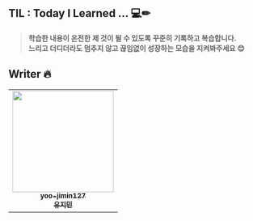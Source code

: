 ## TIL : Today I Learned ... 💻✏

> **학습한 내용이 온전한 제 것이 될 수 있도록 꾸준히 기록하고 복습합니다.**<br>
> **느리고 더디더라도 멈추지 않고 끊임없이 성장하는 모습을 지켜봐주세요 😊**

## Writer 🔥
<table align="center">
   <tr>
        <td align="center"><a href="https://github.com/yoo-jimin127"><img src="https://avatars.githubusercontent.com/u/66112716?v=4" width="200px;" alt=""/><br /><sub><b>yoo-jimin127<br/>유지민</b></sub></a></td>
   </tr>
</table>